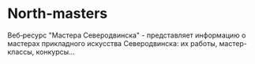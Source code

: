 # North-masters

Веб‑ресурс "Мастера Северодвинска" - представляет информацию о мастерах прикладного искусства Северодвинска: их работы, мастер-классы, конкурсы…
